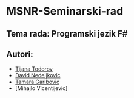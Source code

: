 # MSNR-Seminarski-rad

## Tema rada: Programski jezik F#

## Autori: 

* [Tijana Todorov](https://github.com/TodorovTijana)
* [David Nedeljkovic](https://github.com/DavidNedeljkovic)
* [Tamara Garibovic](https://github.com/mi16401)
* [Mihajlo Vicentijevic]
